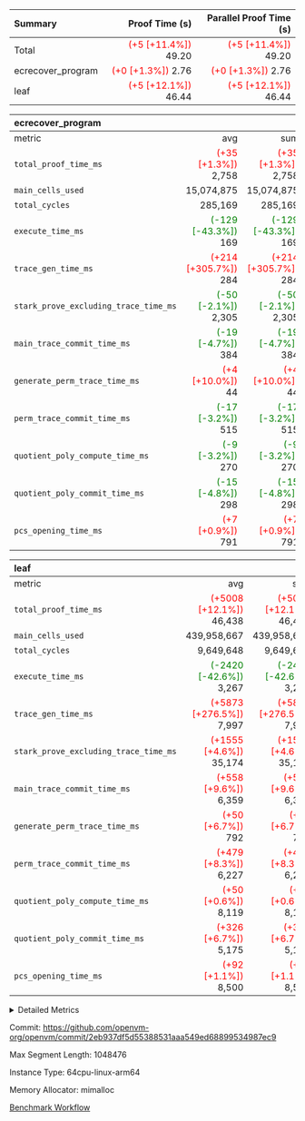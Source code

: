 | Summary | Proof Time (s) | Parallel Proof Time (s) |
|:---|---:|---:|
| Total | <span style='color: red'>(+5 [+11.4%])</span> 49.20 | <span style='color: red'>(+5 [+11.4%])</span> 49.20 |
| ecrecover_program | <span style='color: red'>(+0 [+1.3%])</span> 2.76 | <span style='color: red'>(+0 [+1.3%])</span> 2.76 |
| leaf | <span style='color: red'>(+5 [+12.1%])</span> 46.44 | <span style='color: red'>(+5 [+12.1%])</span> 46.44 |


| ecrecover_program |||||
|:---|---:|---:|---:|---:|
|metric|avg|sum|max|min|
| `total_proof_time_ms ` | <span style='color: red'>(+35 [+1.3%])</span> 2,758 | <span style='color: red'>(+35 [+1.3%])</span> 2,758 | <span style='color: red'>(+35 [+1.3%])</span> 2,758 | <span style='color: red'>(+35 [+1.3%])</span> 2,758 |
| `main_cells_used     ` |  15,074,875 |  15,074,875 |  15,074,875 |  15,074,875 |
| `total_cycles        ` |  285,169 |  285,169 |  285,169 |  285,169 |
| `execute_time_ms     ` | <span style='color: green'>(-129 [-43.3%])</span> 169 | <span style='color: green'>(-129 [-43.3%])</span> 169 | <span style='color: green'>(-129 [-43.3%])</span> 169 | <span style='color: green'>(-129 [-43.3%])</span> 169 |
| `trace_gen_time_ms   ` | <span style='color: red'>(+214 [+305.7%])</span> 284 | <span style='color: red'>(+214 [+305.7%])</span> 284 | <span style='color: red'>(+214 [+305.7%])</span> 284 | <span style='color: red'>(+214 [+305.7%])</span> 284 |
| `stark_prove_excluding_trace_time_ms` | <span style='color: green'>(-50 [-2.1%])</span> 2,305 | <span style='color: green'>(-50 [-2.1%])</span> 2,305 | <span style='color: green'>(-50 [-2.1%])</span> 2,305 | <span style='color: green'>(-50 [-2.1%])</span> 2,305 |
| `main_trace_commit_time_ms` | <span style='color: green'>(-19 [-4.7%])</span> 384 | <span style='color: green'>(-19 [-4.7%])</span> 384 | <span style='color: green'>(-19 [-4.7%])</span> 384 | <span style='color: green'>(-19 [-4.7%])</span> 384 |
| `generate_perm_trace_time_ms` | <span style='color: red'>(+4 [+10.0%])</span> 44 | <span style='color: red'>(+4 [+10.0%])</span> 44 | <span style='color: red'>(+4 [+10.0%])</span> 44 | <span style='color: red'>(+4 [+10.0%])</span> 44 |
| `perm_trace_commit_time_ms` | <span style='color: green'>(-17 [-3.2%])</span> 515 | <span style='color: green'>(-17 [-3.2%])</span> 515 | <span style='color: green'>(-17 [-3.2%])</span> 515 | <span style='color: green'>(-17 [-3.2%])</span> 515 |
| `quotient_poly_compute_time_ms` | <span style='color: green'>(-9 [-3.2%])</span> 270 | <span style='color: green'>(-9 [-3.2%])</span> 270 | <span style='color: green'>(-9 [-3.2%])</span> 270 | <span style='color: green'>(-9 [-3.2%])</span> 270 |
| `quotient_poly_commit_time_ms` | <span style='color: green'>(-15 [-4.8%])</span> 298 | <span style='color: green'>(-15 [-4.8%])</span> 298 | <span style='color: green'>(-15 [-4.8%])</span> 298 | <span style='color: green'>(-15 [-4.8%])</span> 298 |
| `pcs_opening_time_ms ` | <span style='color: red'>(+7 [+0.9%])</span> 791 | <span style='color: red'>(+7 [+0.9%])</span> 791 | <span style='color: red'>(+7 [+0.9%])</span> 791 | <span style='color: red'>(+7 [+0.9%])</span> 791 |

| leaf |||||
|:---|---:|---:|---:|---:|
|metric|avg|sum|max|min|
| `total_proof_time_ms ` | <span style='color: red'>(+5008 [+12.1%])</span> 46,438 | <span style='color: red'>(+5008 [+12.1%])</span> 46,438 | <span style='color: red'>(+5008 [+12.1%])</span> 46,438 | <span style='color: red'>(+5008 [+12.1%])</span> 46,438 |
| `main_cells_used     ` |  439,958,667 |  439,958,667 |  439,958,667 |  439,958,667 |
| `total_cycles        ` |  9,649,648 |  9,649,648 |  9,649,648 |  9,649,648 |
| `execute_time_ms     ` | <span style='color: green'>(-2420 [-42.6%])</span> 3,267 | <span style='color: green'>(-2420 [-42.6%])</span> 3,267 | <span style='color: green'>(-2420 [-42.6%])</span> 3,267 | <span style='color: green'>(-2420 [-42.6%])</span> 3,267 |
| `trace_gen_time_ms   ` | <span style='color: red'>(+5873 [+276.5%])</span> 7,997 | <span style='color: red'>(+5873 [+276.5%])</span> 7,997 | <span style='color: red'>(+5873 [+276.5%])</span> 7,997 | <span style='color: red'>(+5873 [+276.5%])</span> 7,997 |
| `stark_prove_excluding_trace_time_ms` | <span style='color: red'>(+1555 [+4.6%])</span> 35,174 | <span style='color: red'>(+1555 [+4.6%])</span> 35,174 | <span style='color: red'>(+1555 [+4.6%])</span> 35,174 | <span style='color: red'>(+1555 [+4.6%])</span> 35,174 |
| `main_trace_commit_time_ms` | <span style='color: red'>(+558 [+9.6%])</span> 6,359 | <span style='color: red'>(+558 [+9.6%])</span> 6,359 | <span style='color: red'>(+558 [+9.6%])</span> 6,359 | <span style='color: red'>(+558 [+9.6%])</span> 6,359 |
| `generate_perm_trace_time_ms` | <span style='color: red'>(+50 [+6.7%])</span> 792 | <span style='color: red'>(+50 [+6.7%])</span> 792 | <span style='color: red'>(+50 [+6.7%])</span> 792 | <span style='color: red'>(+50 [+6.7%])</span> 792 |
| `perm_trace_commit_time_ms` | <span style='color: red'>(+479 [+8.3%])</span> 6,227 | <span style='color: red'>(+479 [+8.3%])</span> 6,227 | <span style='color: red'>(+479 [+8.3%])</span> 6,227 | <span style='color: red'>(+479 [+8.3%])</span> 6,227 |
| `quotient_poly_compute_time_ms` | <span style='color: red'>(+50 [+0.6%])</span> 8,119 | <span style='color: red'>(+50 [+0.6%])</span> 8,119 | <span style='color: red'>(+50 [+0.6%])</span> 8,119 | <span style='color: red'>(+50 [+0.6%])</span> 8,119 |
| `quotient_poly_commit_time_ms` | <span style='color: red'>(+326 [+6.7%])</span> 5,175 | <span style='color: red'>(+326 [+6.7%])</span> 5,175 | <span style='color: red'>(+326 [+6.7%])</span> 5,175 | <span style='color: red'>(+326 [+6.7%])</span> 5,175 |
| `pcs_opening_time_ms ` | <span style='color: red'>(+92 [+1.1%])</span> 8,500 | <span style='color: red'>(+92 [+1.1%])</span> 8,500 | <span style='color: red'>(+92 [+1.1%])</span> 8,500 | <span style='color: red'>(+92 [+1.1%])</span> 8,500 |



<details>
<summary>Detailed Metrics</summary>

| group | num_segments | keygen_time_ms | commit_exe_time_ms |
| --- | --- | --- | --- |
| ecrecover_program | 1 | 1,156 | 11 | 

| group | air_name | quotient_deg | interactions | constraints |
| --- | --- | --- | --- | --- |
| ecrecover_program | AccessAdapterAir<16> | 2 | 5 | 14 | 
| ecrecover_program | AccessAdapterAir<2> | 2 | 5 | 14 | 
| ecrecover_program | AccessAdapterAir<32> | 2 | 5 | 14 | 
| ecrecover_program | AccessAdapterAir<4> | 2 | 5 | 14 | 
| ecrecover_program | AccessAdapterAir<64> | 2 | 5 | 14 | 
| ecrecover_program | AccessAdapterAir<8> | 2 | 5 | 14 | 
| ecrecover_program | BitwiseOperationLookupAir<8> | 2 | 2 | 4 | 
| ecrecover_program | KeccakVmAir | 2 | 321 | 4,571 | 
| ecrecover_program | MemoryMerkleAir<8> | 2 | 4 | 40 | 
| ecrecover_program | PersistentBoundaryAir<8> | 2 | 3 | 6 | 
| ecrecover_program | PhantomAir | 2 | 3 | 5 | 
| ecrecover_program | Poseidon2PeripheryAir<BabyBearParameters>, 1> | 2 | 1 | 286 | 
| ecrecover_program | ProgramAir | 1 | 1 | 4 | 
| ecrecover_program | RangeTupleCheckerAir<2> | 1 | 1 | 4 | 
| ecrecover_program | VariableRangeCheckerAir | 1 | 1 | 4 | 
| ecrecover_program | VmAirWrapper<Rv32BaseAluAdapterAir, BaseAluCoreAir<4, 8> | 2 | 19 | 43 | 
| ecrecover_program | VmAirWrapper<Rv32BaseAluAdapterAir, LessThanCoreAir<4, 8> | 2 | 17 | 39 | 
| ecrecover_program | VmAirWrapper<Rv32BaseAluAdapterAir, ShiftCoreAir<4, 8> | 2 | 23 | 90 | 
| ecrecover_program | VmAirWrapper<Rv32BranchAdapterAir, BranchEqualCoreAir<4> | 2 | 11 | 25 | 
| ecrecover_program | VmAirWrapper<Rv32BranchAdapterAir, BranchLessThanCoreAir<4, 8> | 2 | 13 | 41 | 
| ecrecover_program | VmAirWrapper<Rv32CondRdWriteAdapterAir, Rv32JalLuiCoreAir> | 2 | 10 | 22 | 
| ecrecover_program | VmAirWrapper<Rv32HintStoreAdapterAir, Rv32HintStoreCoreAir> | 2 | 15 | 17 | 
| ecrecover_program | VmAirWrapper<Rv32IsEqualModAdapterAir<2, 1, 32, 32>, ModularIsEqualCoreAir<32, 4, 8> | 2 | 25 | 223 | 
| ecrecover_program | VmAirWrapper<Rv32JalrAdapterAir, Rv32JalrCoreAir> | 2 | 16 | 20 | 
| ecrecover_program | VmAirWrapper<Rv32LoadStoreAdapterAir, LoadSignExtendCoreAir<4, 8> | 2 | 18 | 33 | 
| ecrecover_program | VmAirWrapper<Rv32LoadStoreAdapterAir, LoadStoreCoreAir<4> | 2 | 17 | 38 | 
| ecrecover_program | VmAirWrapper<Rv32MultAdapterAir, DivRemCoreAir<4, 8> | 2 | 25 | 88 | 
| ecrecover_program | VmAirWrapper<Rv32MultAdapterAir, MulHCoreAir<4, 8> | 2 | 24 | 38 | 
| ecrecover_program | VmAirWrapper<Rv32MultAdapterAir, MultiplicationCoreAir<4, 8> | 2 | 19 | 26 | 
| ecrecover_program | VmAirWrapper<Rv32RdWriteAdapterAir, Rv32AuipcCoreAir> | 2 | 11 | 15 | 
| ecrecover_program | VmAirWrapper<Rv32VecHeapAdapterAir<1, 2, 2, 32, 32>, FieldExpressionCoreAir> | 2 | 411 | 449 | 
| ecrecover_program | VmAirWrapper<Rv32VecHeapAdapterAir<2, 1, 1, 32, 32>, ModularAddSubCoreAir> | 2 | 94 | 126 | 
| ecrecover_program | VmAirWrapper<Rv32VecHeapAdapterAir<2, 1, 1, 32, 32>, ModularMulDivCoreAir> | 2 | 156 | 188 | 
| ecrecover_program | VmAirWrapper<Rv32VecHeapAdapterAir<2, 2, 2, 32, 32>, FieldExpressionCoreAir> | 2 | 422 | 456 | 
| ecrecover_program | VmConnectorAir | 2 | 3 | 9 | 
| leaf | AccessAdapterAir<2> | 4 | 5 | 12 | 
| leaf | AccessAdapterAir<4> | 4 | 5 | 12 | 
| leaf | AccessAdapterAir<8> | 4 | 5 | 12 | 
| leaf | FriReducedOpeningAir | 4 | 35 | 59 | 
| leaf | NativePoseidon2Air<BabyBearParameters>, 1> | 4 | 31 | 302 | 
| leaf | PhantomAir | 4 | 3 | 4 | 
| leaf | ProgramAir | 1 | 1 | 4 | 
| leaf | VariableRangeCheckerAir | 1 | 1 | 4 | 
| leaf | VmAirWrapper<BranchNativeAdapterAir, BranchEqualCoreAir<1> | 2 | 11 | 23 | 
| leaf | VmAirWrapper<JalNativeAdapterAir, JalCoreAir> | 4 | 7 | 6 | 
| leaf | VmAirWrapper<NativeAdapterAir<2, 0>, PublicValuesCoreAir> | 4 | 11 | 23 | 
| leaf | VmAirWrapper<NativeAdapterAir<2, 1>, FieldArithmeticCoreAir> | 4 | 15 | 23 | 
| leaf | VmAirWrapper<NativeLoadStoreAdapterAir<1>, NativeLoadStoreCoreAir<1> | 4 | 19 | 31 | 
| leaf | VmAirWrapper<NativeVectorizedAdapterAir<4>, FieldExtensionCoreAir> | 4 | 15 | 23 | 
| leaf | VmConnectorAir | 4 | 3 | 8 | 
| leaf | VolatileBoundaryAir | 4 | 4 | 16 | 

| group | air_name | idx | rows | prep_cols | perm_cols | main_cols | cells |
| --- | --- | --- | --- | --- | --- | --- | --- |
| leaf | AccessAdapterAir<2> | 0 | 2,097,152 |  | 16 | 11 | 56,623,104 | 
| leaf | AccessAdapterAir<4> | 0 | 1,048,576 |  | 16 | 13 | 30,408,704 | 
| leaf | AccessAdapterAir<8> | 0 | 262,144 |  | 16 | 17 | 8,650,752 | 
| leaf | FriReducedOpeningAir | 0 | 1,048,576 |  | 76 | 64 | 146,800,640 | 
| leaf | NativePoseidon2Air<BabyBearParameters>, 1> | 0 | 131,072 |  | 36 | 348 | 50,331,648 | 
| leaf | PhantomAir | 0 | 32,768 |  | 8 | 6 | 458,752 | 
| leaf | ProgramAir | 0 | 1,048,576 |  | 8 | 10 | 18,874,368 | 
| leaf | VariableRangeCheckerAir | 0 | 262,144 | 2 | 8 | 1 | 2,359,296 | 
| leaf | VmAirWrapper<BranchNativeAdapterAir, BranchEqualCoreAir<1> | 0 | 4,194,304 |  | 28 | 23 | 213,909,504 | 
| leaf | VmAirWrapper<JalNativeAdapterAir, JalCoreAir> | 0 | 131,072 |  | 12 | 10 | 2,883,584 | 
| leaf | VmAirWrapper<NativeAdapterAir<2, 0>, PublicValuesCoreAir> | 0 | 64 |  | 16 | 23 | 2,496 | 
| leaf | VmAirWrapper<NativeAdapterAir<2, 1>, FieldArithmeticCoreAir> | 0 | 4,194,304 |  | 20 | 30 | 209,715,200 | 
| leaf | VmAirWrapper<NativeLoadStoreAdapterAir<1>, NativeLoadStoreCoreAir<1> | 0 | 4,194,304 |  | 24 | 41 | 272,629,760 | 
| leaf | VmAirWrapper<NativeVectorizedAdapterAir<4>, FieldExtensionCoreAir> | 0 | 262,144 |  | 20 | 40 | 15,728,640 | 
| leaf | VmConnectorAir | 0 | 2 | 1 | 8 | 4 | 24 | 
| leaf | VolatileBoundaryAir | 0 | 2,097,152 |  | 8 | 11 | 39,845,888 | 

| group | air_name | segment | rows | prep_cols | perm_cols | main_cols | cells |
| --- | --- | --- | --- | --- | --- | --- | --- |
| ecrecover_program | AccessAdapterAir<16> | 0 | 16,384 |  | 24 | 25 | 802,816 | 
| ecrecover_program | AccessAdapterAir<2> | 0 | 256 |  | 24 | 11 | 8,960 | 
| ecrecover_program | AccessAdapterAir<32> | 0 | 8,192 |  | 24 | 41 | 532,480 | 
| ecrecover_program | AccessAdapterAir<4> | 0 | 128 |  | 24 | 13 | 4,736 | 
| ecrecover_program | AccessAdapterAir<8> | 0 | 32,768 |  | 24 | 17 | 1,343,488 | 
| ecrecover_program | BitwiseOperationLookupAir<8> | 0 | 65,536 | 3 | 8 | 2 | 655,360 | 
| ecrecover_program | KeccakVmAir | 0 | 128 |  | 1,288 | 3,164 | 569,856 | 
| ecrecover_program | MemoryMerkleAir<8> | 0 | 4,096 |  | 20 | 32 | 212,992 | 
| ecrecover_program | PersistentBoundaryAir<8> | 0 | 4,096 |  | 12 | 20 | 131,072 | 
| ecrecover_program | PhantomAir | 0 | 64 |  | 12 | 6 | 1,152 | 
| ecrecover_program | Poseidon2PeripheryAir<BabyBearParameters>, 1> | 0 | 4,096 |  | 8 | 300 | 1,261,568 | 
| ecrecover_program | ProgramAir | 0 | 16,384 |  | 8 | 10 | 294,912 | 
| ecrecover_program | RangeTupleCheckerAir<2> | 0 | 524,288 | 2 | 8 | 1 | 4,718,592 | 
| ecrecover_program | VariableRangeCheckerAir | 0 | 262,144 | 2 | 8 | 1 | 2,359,296 | 
| ecrecover_program | VmAirWrapper<Rv32BaseAluAdapterAir, BaseAluCoreAir<4, 8> | 0 | 131,072 |  | 80 | 36 | 15,204,352 | 
| ecrecover_program | VmAirWrapper<Rv32BaseAluAdapterAir, LessThanCoreAir<4, 8> | 0 | 2,048 |  | 40 | 37 | 157,696 | 
| ecrecover_program | VmAirWrapper<Rv32BaseAluAdapterAir, ShiftCoreAir<4, 8> | 0 | 16,384 |  | 52 | 53 | 1,720,320 | 
| ecrecover_program | VmAirWrapper<Rv32BranchAdapterAir, BranchEqualCoreAir<4> | 0 | 16,384 |  | 48 | 26 | 1,212,416 | 
| ecrecover_program | VmAirWrapper<Rv32BranchAdapterAir, BranchLessThanCoreAir<4, 8> | 0 | 32,768 |  | 56 | 32 | 2,883,584 | 
| ecrecover_program | VmAirWrapper<Rv32CondRdWriteAdapterAir, Rv32JalLuiCoreAir> | 0 | 8,192 |  | 44 | 18 | 507,904 | 
| ecrecover_program | VmAirWrapper<Rv32HintStoreAdapterAir, Rv32HintStoreCoreAir> | 0 | 256 |  | 36 | 26 | 15,872 | 
| ecrecover_program | VmAirWrapper<Rv32IsEqualModAdapterAir<2, 1, 32, 32>, ModularIsEqualCoreAir<32, 4, 8> | 0 | 4,096 |  | 56 | 166 | 909,312 | 
| ecrecover_program | VmAirWrapper<Rv32JalrAdapterAir, Rv32JalrCoreAir> | 0 | 8,192 |  | 36 | 28 | 524,288 | 
| ecrecover_program | VmAirWrapper<Rv32LoadStoreAdapterAir, LoadSignExtendCoreAir<4, 8> | 0 | 4,096 |  | 76 | 35 | 454,656 | 
| ecrecover_program | VmAirWrapper<Rv32LoadStoreAdapterAir, LoadStoreCoreAir<4> | 0 | 131,072 |  | 72 | 40 | 14,680,064 | 
| ecrecover_program | VmAirWrapper<Rv32MultAdapterAir, MulHCoreAir<4, 8> | 0 | 8 |  | 100 | 39 | 1,112 | 
| ecrecover_program | VmAirWrapper<Rv32MultAdapterAir, MultiplicationCoreAir<4, 8> | 0 | 4,096 |  | 80 | 31 | 454,656 | 
| ecrecover_program | VmAirWrapper<Rv32RdWriteAdapterAir, Rv32AuipcCoreAir> | 0 | 4,096 |  | 28 | 21 | 200,704 | 
| ecrecover_program | VmAirWrapper<Rv32VecHeapAdapterAir<1, 2, 2, 32, 32>, FieldExpressionCoreAir> | 0 | 2,048 |  | 828 | 543 | 2,807,808 | 
| ecrecover_program | VmAirWrapper<Rv32VecHeapAdapterAir<2, 1, 1, 32, 32>, ModularAddSubCoreAir> | 0 | 8 |  | 192 | 199 | 3,128 | 
| ecrecover_program | VmAirWrapper<Rv32VecHeapAdapterAir<2, 1, 1, 32, 32>, ModularMulDivCoreAir> | 0 | 16 |  | 316 | 261 | 9,232 | 
| ecrecover_program | VmAirWrapper<Rv32VecHeapAdapterAir<2, 2, 2, 32, 32>, FieldExpressionCoreAir> | 0 | 1,024 |  | 848 | 619 | 1,502,208 | 
| ecrecover_program | VmConnectorAir | 0 | 2 | 1 | 12 | 4 | 32 | 

| group | idx | trace_gen_time_ms | total_proof_time_ms | total_cycles | total_cells | stark_prove_excluding_trace_time_ms | quotient_poly_compute_time_ms | quotient_poly_commit_time_ms | perm_trace_commit_time_ms | pcs_opening_time_ms | main_trace_commit_time_ms | main_cells_used | generate_perm_trace_time_ms | execute_time_ms |
| --- | --- | --- | --- | --- | --- | --- | --- | --- | --- | --- | --- | --- | --- | --- |
| leaf | 0 | 7,997 | 46,438 | 9,649,648 | 1,069,222,360 | 35,174 | 8,119 | 5,175 | 6,227 | 8,500 | 6,359 | 439,958,667 | 792 | 3,267 | 

| group | segment | trace_gen_time_ms | total_proof_time_ms | total_cycles | total_cells | stark_prove_excluding_trace_time_ms | quotient_poly_compute_time_ms | quotient_poly_commit_time_ms | perm_trace_commit_time_ms | pcs_opening_time_ms | main_trace_commit_time_ms | main_cells_used | generate_perm_trace_time_ms | execute_time_ms |
| --- | --- | --- | --- | --- | --- | --- | --- | --- | --- | --- | --- | --- | --- | --- |
| ecrecover_program | 0 | 284 | 2,758 | 285,169 | 56,159,799 | 2,305 | 270 | 298 | 515 | 791 | 384 | 15,074,875 | 44 | 169 | 

</details>


Commit: https://github.com/openvm-org/openvm/commit/2eb937df5d55388531aaa549ed68899534987ec9

Max Segment Length: 1048476

Instance Type: 64cpu-linux-arm64

Memory Allocator: mimalloc

[Benchmark Workflow](https://github.com/openvm-org/openvm/actions/runs/12640768875)
